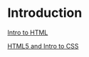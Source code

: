 # Introduction

<a href="Introduction/index.html" target="_blank">Intro to HTML</a>

<a href="HTML5_to_intro_CSS/index.html" target="_blank">HTML5 and Intro to CSS</a>
